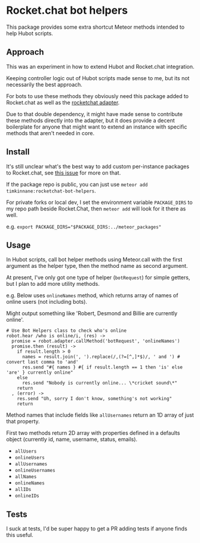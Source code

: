 # Rocket.chat bot helpers

This package provides some extra shortcut Meteor methods intended to help Hubot scripts.

## Approach

This was an experiment in how to extend Hubot and Rocket.chat integration.

Keeping controller logic out of Hubot scripts made sense to me, but its not necessarily the best approach.

For bots to use these methods they obviously need this package added to Rocket.chat as well as the [rocketchat adapter](https://github.com/RocketChat/hubot-rocketchat).

Due to that double dependency, it might have made sense to contribute these methods directly into the adapter, but it does provide a decent boilerplate for anyone that might want to extend an instance with specific methods that aren't needed in core.

## Install

It's still unclear what's the best way to add custom per-instance packages to Rocket.chat, see [this issue](https://github.com/RocketChat/Rocket.Chat/issues/1859) for more on that.

If the package repo is public, you can just use `meteor add timkinnane:rocketchat-bot-helpers`.

For private forks or local dev, I set the environment variable `PACKAGE_DIRS` to my repo path beside Rocket.Chat, then `meteor add` will look for it there as well.

e.g. `export PACKAGE_DIRS="$PACKAGE_DIRS:../meteor_packages"`

## Usage

In Hubot scripts, call bot helper methods using Meteor.call with the first argument as the helper type, then the method name as second argument.

At present, I've only got one type of helper (`botRequest`) for simple getters, but I plan to add more utility methods.

e.g. Below uses `onlineNames` method, which returns array of names of online users (not including bots).

Might output something like 'Robert, Desmond and Billie are currently online'.

```
# Use Bot Helpers class to check who's online
robot.hear /who is online/i, (res) ->
  promise = robot.adapter.callMethod('botRequest', 'onlineNames')
  promise.then (result) ->
    if result.length > 0
      names = result.join(', ').replace(/,(?=[^,]*$)/, ' and ') # convert last comma to 'and'
      res.send "#{ names } #{ if result.length == 1 then 'is' else 'are' } currently online"
    else
      res.send "Nobody is currently online... \*cricket sound\*"
    return
  , (error) ->
    res.send "Uh, sorry I don't know, something's not working"
    return
```

Method names that include fields like `allUsernames` return an 1D array of just that property.

First two methods return 2D array with properties defined in a defaults object (currently id, name, username, status, emails).

- `allUsers`
- `onlineUsers`
- `allUsernames`
- `onlineUsernames`
- `allNames`
- `onlineNames`
- `allIDs`
- `onlineIDs`

## Tests

I suck at tests, I'd be super happy to get a PR adding tests if anyone finds this useful.
